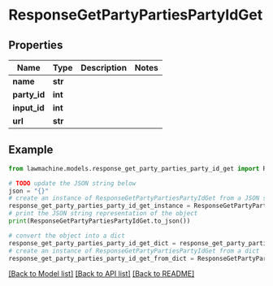 # ResponseGetPartyPartiesPartyIdGet


## Properties

Name | Type | Description | Notes
------------ | ------------- | ------------- | -------------
**name** | **str** |  | 
**party_id** | **int** |  | 
**input_id** | **int** |  | 
**url** | **str** |  | 

## Example

```python
from lawmachine.models.response_get_party_parties_party_id_get import ResponseGetPartyPartiesPartyIdGet

# TODO update the JSON string below
json = "{}"
# create an instance of ResponseGetPartyPartiesPartyIdGet from a JSON string
response_get_party_parties_party_id_get_instance = ResponseGetPartyPartiesPartyIdGet.from_json(json)
# print the JSON string representation of the object
print(ResponseGetPartyPartiesPartyIdGet.to_json())

# convert the object into a dict
response_get_party_parties_party_id_get_dict = response_get_party_parties_party_id_get_instance.to_dict()
# create an instance of ResponseGetPartyPartiesPartyIdGet from a dict
response_get_party_parties_party_id_get_from_dict = ResponseGetPartyPartiesPartyIdGet.from_dict(response_get_party_parties_party_id_get_dict)
```
[[Back to Model list]](../README.md#documentation-for-models) [[Back to API list]](../README.md#documentation-for-api-endpoints) [[Back to README]](../README.md)


